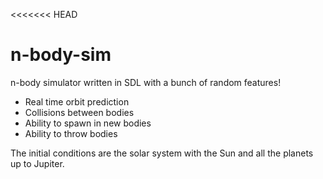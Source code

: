 <<<<<<< HEAD
# n-body-sim

n-body simulator written in SDL with a bunch of random features!

* Real time orbit prediction
* Collisions between bodies
* Ability to spawn in new bodies
* Ability to throw bodies

The initial conditions are the solar system with the Sun and all the planets up to Jupiter.
